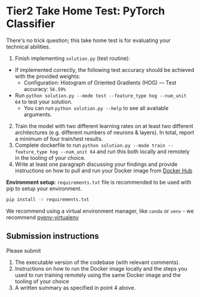 # Tier2 Take Home Test: PyTorch Classifier

There's no trick question; this take home test is for evaluating your technical abilities.

1. Finish implementing `solution.py` (test routine):
  * If implemented correctly, the following test accuracy should be achieved with the provided weights:
	  * Configuration: Histogram of Oriented Gradients (HOG) — Test accuracy: `56.59%`
  * Run `python solution.py --mode test --feature_type hog --num_unit 64` to test your solution.
   	- You can run `python solution.py --help` to see all available arguments.
2. Train the model with two different learning rates on at least two different architectures (e.g. different numbers of neurons & layers). In total, report a minimum of four train/test results.
3. Complete dockerfile to run `python solution.py --mode train --feature_type hog --num_unit 64` and run this both locally and remotely in the tooling of your choice. 
4. Write at least one paragraph discussing your findings and provide instructions on how to pull and run your Docker image from [Docker Hub](https://hub.docker.com/)


**Environment setup**: `requirements.txt` file is recommended to be used with pip to setup your environment.
```bash
pip install -r requirements.txt
```
We recommend using a virtual environment manager, like `conda` or `venv` - we recommend [pyenv-virtualenv](https://github.com/pyenv/pyenv-virtualenv)


## Submission instructions

Please submit 
1. The executable version of the codebase (with relevant comments).
2. Instructions on how to run the Docker image locally and the steps you used to run training remotely using the same Docker image and the tooling of your choice
3. A written summary as specified in point 4 above.
